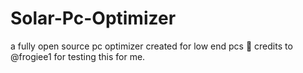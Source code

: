 # Solar-Pc-Optimizer
a fully open source pc optimizer created for low end pcs 🚀
credits to @frogiee1 for testing this for me.

